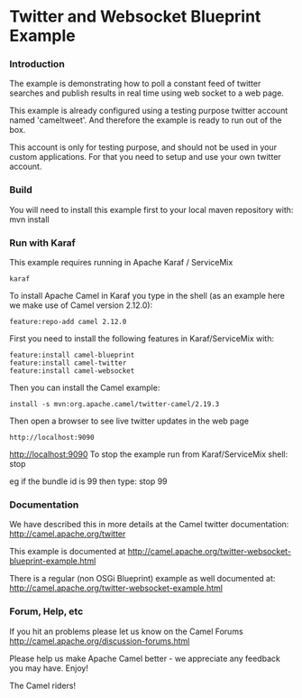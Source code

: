 # Twitter and Websocket Blueprint Example

### Introduction
The example is demonstrating how to poll a constant feed of twitter searches
and publish results in real time using web socket to a web page.

This example is already configured using a testing purpose twitter account named 'cameltweet'.
And therefore the example is ready to run out of the box.

This account is only for testing purpose, and should not be used in your custom applications.
For that you need to setup and use your own twitter account.

### Build
You will need to install this example first to your local maven repository with:
  mvn install

### Run with Karaf
This example requires running in Apache Karaf / ServiceMix

	karaf

To install Apache Camel in Karaf you type in the shell (as an example here we make use of
Camel version 2.12.0):

	feature:repo-add camel 2.12.0

First you need to install the following features in Karaf/ServiceMix with:

	feature:install camel-blueprint
	feature:install camel-twitter
	feature:install camel-websocket

Then you can install the Camel example:

	install -s mvn:org.apache.camel/twitter-camel/2.19.3

Then open a browser to see live twitter updates in the web page

	http://localhost:9090
<http://localhost:9090>
To stop the example run from Karaf/ServiceMix shell:
  stop <bundle id>

eg if the bundle id is 99 then type:
  stop 99

### Documentation
We have described this in more details at the Camel twitter documentation: <http://camel.apache.org/twitter>

This example is documented at <http://camel.apache.org/twitter-websocket-blueprint-example.html>

There is a regular (non OSGi Blueprint) example as well documented at: <http://camel.apache.org/twitter-websocket-example.html>

### Forum, Help, etc

If you hit an problems please let us know on the Camel Forums
  <http://camel.apache.org/discussion-forums.html>

Please help us make Apache Camel better - we appreciate any feedback you may
have.  Enjoy!



The Camel riders!
